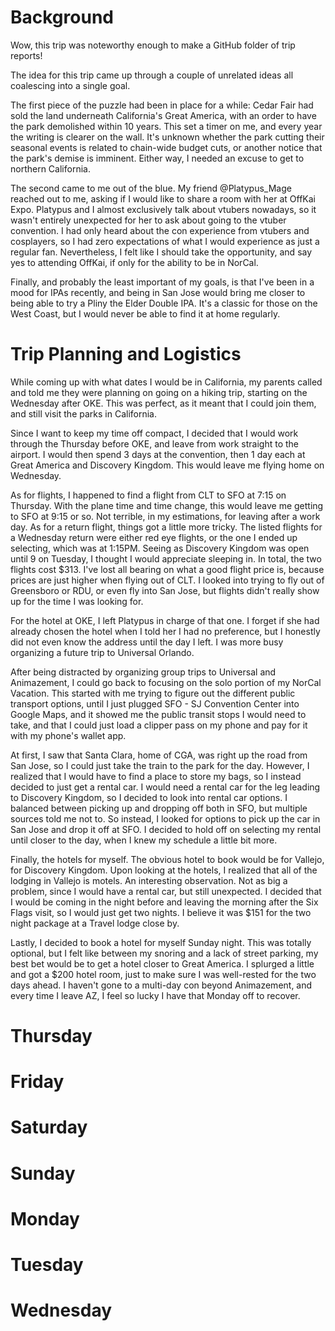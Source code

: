 # Background

Wow, this trip was noteworthy enough to make a GitHub folder of trip reports!

The idea for this trip came up through a couple of unrelated ideas all coalescing into a single goal. 

The first piece of the puzzle had been in place for a while: Cedar Fair had sold the land underneath California's Great America, with an order to have the park demolished within 10 years. This set a timer on me, and every year the writing is clearer on the wall. It's unknown whether the park cutting their seasonal events is related to chain-wide budget cuts, or another notice that the park's demise is imminent. Either way, I needed an excuse to get to northern California.

The second came to me out of the blue. My friend @Platypus_Mage reached out to me, asking if I would like to share a room with her at OffKai Expo. Platypus and I almost exclusively talk about vtubers nowadays, so it wasn't entirely unexpected for her to ask about going to the vtuber convention. I had only heard about the con experience from vtubers and cosplayers, so I had zero expectations of what I would experience as just a regular fan. Nevertheless, I felt like I should take the opportunity, and say yes to attending OffKai, if only for the ability to be in NorCal.

Finally, and probably the least important of my goals, is that I've been in a mood for IPAs recently, and being in San Jose would bring me closer to being able to try a Pliny the Elder Double IPA. It's a classic for those on the West Coast, but I would never be able to find it at home regularly.

# Trip Planning and Logistics

While coming up with what dates I would be in California, my parents called and told me they were planning on going on a hiking trip, starting on the Wednesday after OKE. This was perfect, as it meant that I could join them, and still visit the parks in California.

Since I want to keep my time off compact, I decided that I would work through the Thursday before OKE, and leave from work straight to the airport. I would then spend 3 days at the convention, then 1 day each at Great America and Discovery Kingdom. This would leave me flying home on Wednesday.

As for flights, I happened to find a flight from CLT to SFO at 7:15 on Thursday. With the plane time and time change, this would leave me getting to SFO at 9:15 or so. Not terrible, in my estimations, for leaving after a work day. As for a return flight, things got a little more tricky. The listed flights for a Wednesday return were either red eye flights, or the one I ended up selecting, which was at 1:15PM. Seeing as Discovery Kingdom was open until 9 on Tuesday, I thought I would appreciate sleeping in. In total, the two flights cost $313. I've lost all bearing on what a good flight price is, because prices are just higher when flying out of CLT. I looked into trying to fly out of Greensboro or RDU, or even fly into San Jose, but flights didn't really show up for the time I was looking for.

For the hotel at OKE, I left Platypus in charge of that one. I forget if she had already chosen the hotel when I told her I had no preference, but I honestly did not even know the address until the day I left. I was more busy organizing a future trip to Universal Orlando.

After being distracted by organizing group trips to Universal and Animazement, I could go back to focusing on the solo portion of my NorCal Vacation. This started with me trying to figure out the different public transport options, until I just plugged SFO - SJ Convention Center into Google Maps, and it showed me the public transit stops I would need to take, and that I could just load a clipper pass on my phone and pay for it with my phone's wallet app.

At first, I saw that Santa Clara, home of CGA, was right up the road from San Jose, so I could just take the train to the park for the day. However, I realized that I would have to find a place to store my bags, so I instead decided to just get a rental car. I would need a rental car for the leg leading to Discovery Kingdom, so I decided to look into rental car options. I balanced between picking up and dropping off both in SFO, but multiple sources told me not to. So instead, I looked for options to pick up the car in San Jose and drop it off at SFO. I decided to hold off on selecting my rental until closer to the day, when I knew my schedule a little bit more.

Finally, the hotels for myself. The obvious hotel to book would be for Vallejo, for Discovery Kingdom. Upon looking at the hotels, I realized that all of the lodging in Vallejo is motels. An interesting observation. Not as big a problem, since I would have a rental car, but still unexpected. I decided that I would be coming in the night before and leaving the morning after the Six Flags visit, so I would just get two nights. I believe it was $151 for the two night package at a Travel lodge close by.

Lastly, I decided to book a hotel for myself Sunday night. This was totally optional, but I felt like between my snoring and a lack of street parking, my best bet would be to get a hotel closer to Great America. I splurged a little and got a $200 hotel room, just to make sure I was well-rested for the two days ahead. I haven't gone to a multi-day con beyond Animazement, and every time I leave AZ, I feel so lucky I have that Monday off to recover.

# Thursday

# Friday

# Saturday 

# Sunday 

# Monday

## 

# Tuesday

# Wednesday 
